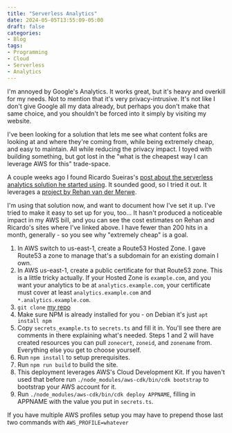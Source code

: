 ```yaml
---
title: "Serverless Analytics"
date: 2024-05-05T13:55:09-05:00
draft: false
categories:
- Blog
tags:
- Programming
- Cloud
- Serverless
- Analytics
---
```


I'm annoyed by Google's Analytics.  It works great, but it's heavy and overkill for my needs.  Not to mention that it's very privacy-intrusive.  It's not like I don't give Google all my data already, but perhaps you don't make that same choice, and you shouldn't be forced into it simply by visiting my website.

I've been looking for a solution that lets me see what content folks are looking at and where they're coming from, while being extremely cheap, and easy to maintain.  All while reducing the privacy impact.  I toyed with building something, but got lost in the "what is the cheapest way I can leverage AWS for this" trade-space.

A couple weeks ago I found Ricardo Sueiras's [post about the serverless analytics solution he started using](https://blog.beachgeek.co.uk/deploying-open-source-clickstream-analytics/).  It sounded good, so I tried it out.  It leverages a [project by Rehan van der Merwe](https://github.com/rehanvdm/serverless-website-analytics).

I'm using that solution now, and want to document how I've set it up.  I've tried to make it easy to set up for you, too...  It hasn't produced a noticeable impact in my AWS bill, and you can see the cost estimates on Rehan and Ricardo's sites where I've linked above.  I have fewer than 200 hits in a month, generally - so you see why "extremely cheap" is a goal.

1. In AWS switch to us-east-1, create a Route53 Hosted Zone.  I gave Route53 a zone to manage that's a subdomain for an existing domain I own.
2. In AWS us-east-1, create a public certificate for that Route53 zone.  This is a little tricky actually.  If your Hosted Zone is `example.com`, and you want your analytics to be at `analytics.example.com`, your certificate must cover at least `analytics.example.com` and `*.analytics.example.com`.
3. `git clone` [my repo](https://github.com/kc0bfv/serverless-website-analytics-site)
4. Make sure NPM is already installed for you - on Debian it's just `apt install npm`
5. Copy `secrets_example.ts` to `secrets.ts` and fill it in.  You'll see there are comments in there explaining what's needed.  Steps 1 and 2 will have created resources you can pull `zonecert`, `zoneid`, and `zonename` from.  Everything else you get to choose yourself.
6. Run `npm install` to setup prerequisites.
7. Run `npm run build` to build the site.
8. This deployment leverages AWS's Cloud Development Kit.  If you haven't used that before run `./node_modules/aws-cdk/bin/cdk bootstrap` to bootstrap your AWS account for it.
9. Run `./node_modules/aws-cdk/bin/cdk deploy APPNAME`, filling in APPNAME with the value you put in `secrets.ts`.

If you have multiple AWS profiles setup you may have to prepend those last two commands with `AWS_PROFILE=whatever `
